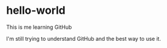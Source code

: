 # hello-world
This is me learning GitHub

I'm still trying to understand GitHub and the best way to use it.
